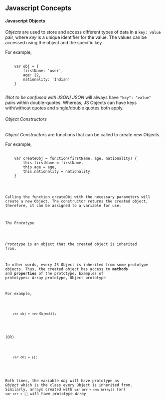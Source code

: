 ## Javascript Concepts


#### Javascript Objects

*Objects* are used to store and access different types of data in a <code>key: value</code> pair, where *key* is a unique identifier for the value.
The values can be accessed using the object and the specific key.

For example,
<pre>
  <code>
    var obj = {
        firstName: 'user',
        age: 22,
        nationality: 'Indian'
    }
  </code>
</pre>

*(Not to be confused with JSON)*
*JSON* will always have <code>"key": "value"</code> pairs within double-quotes. Whereas, JS Objects can have keys with/without quotes and single/double quotes both
apply.


###### Object Constructors

*Object Constructors* are functions that can be called to create new Objects.

For example,
<pre>
  <code>
    var createObj = function(firstName, age, nationality) {
        this.firstName = firstName,
        this.age = age,
        this.nationality = nationality
    }
</pre>

Calling the function createObj with the necessary parameters will create a new Object. The constructor returns the created object, therefore, it can be assigned
to a variable for use.


###### The Prototype

*Prototype* is an object that the created object is inherited from. 

In other words, every JS Object is inherited from some prototype objects. Thus, the created object has access to **methods** and **properties** of the prototype.
Examples of prototypes: Array prototype, Object prototype

For example, 
<pre>
  <code>
    var obj = new Object();
  </code>
</pre>

(OR)

<pre>
  <code>
    var obj = {};
  </code>
</pre>
Both times, the variable *obj* will have prototype as *Object* which is the class every Object is inherited from.
Similarly, arrays created with <code>var arr = new Array()</code> (or) <code>var arr = []</code> will have prototype *Array*
